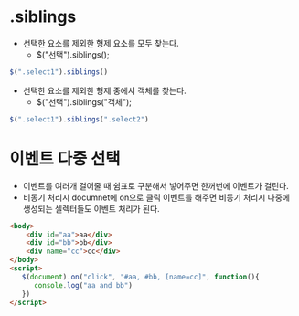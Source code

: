 # .siblings
* 선택한 요소를 제외한 형제 요소를 모두 찾는다.
    * $("선택").siblings();
```javascript
$(".select1").siblings()
```
* 선택한 요소를 제외한 형제 중에서 객체를 찾는다.
    * $("선택").siblings("객체");
```javascript
$(".select1").siblings(".select2")
```

# 이벤트 다중 선택
* 이벤트를 여러개 걸어줄 때 쉼표로 구분해서 넣어주면 한꺼번에 이벤트가 걸린다.
* 비동기 처리시 documnet에 on으로 클릭 이벤트를 해주면 비동기 처리시 나중에 생성되는 셀렉터들도 이벤트 처리가 된다.
```html
<body>
    <div id="aa">aa</div>
    <div id="bb">bb</div>
    <div name="cc">cc</div>
</body>
<script>
   $(document).on("click", "#aa, #bb, [name=cc]", function(){
      console.log("aa and bb") 
   })
</script>
```
```javascript

```
